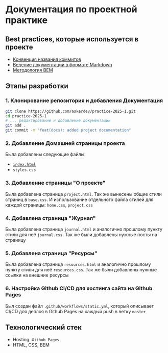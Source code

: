 # Документация по проектной практике

## Best practices, которые используется в проекте

- [Конвенция названия коммитов](https://www.conventionalcommits.org/en/v1.0.0/)
- [Ведение документации в формате Markdown](https://ru.wikipedia.org/wiki/Markdown)
- [Методология BEM](https://ru.bem.info/methodology/css/)

## Этапы разработки

### 1. Клонирование репозитория и добавления Документация

```bash
git clone https://github.com/askerdev/practice-2025-1.git
cd practice-2025-1
# ... редактирование и добавление документации
git add .
git commit -m "feat(docs): added project documentation"
```

### 2. Добавление Домашней страницы проекта

Была добавлены следующие файлы:

- [`index.html`](https://github.com/askerdev/practice-2025-1/blob/master/site/index.html)
- `styles.css`

### 3. Добавление страницы "О проекте"

Была добавлена страница `project.html`. Так же вынесены общие стили страниц в `base.css`. И использование отдельного файла стилей для каждой страницы: `home.css`, `project.css`

### 4. Добавлена страница "Журнал"

Была добавлена страница `journal.html` и аналогично прошлому пункту стили для неё `journal.css`. Так же были добавлены нужные посты на страницу

### 5. Добавлена страница "Ресурсы"

Была добавлена страница `resources.html` и аналогично прошлому пункту стили для неё `resources.css`. Так же были добавлены нужные ссылки на внешние ресурсы

### 6. Настройка Github CI/CD для хостинга сайта на Github Pages

Был создан файл `.github/workflows/static.yml`, который описывает CI/CD для деплоя в Github Pages на каждый push в ветку `master`

## Технологический стек

- Hosting: `Github Pages`
- HTML, CSS, BEM
